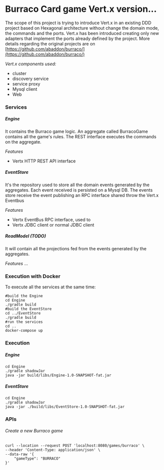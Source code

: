 # Burraco Card game Vert.x version...

The scope of this project is trying to introduce Vert.x in an existing DDD project based on Hexagonal architecture without change the domain mode, the commands and the ports.
Vert.x has been introduced creating only new adapters that implement the ports already defined by the project.
More details regarding the original projects are on [https://github.com/abaddon/burraco/](https://github.com/abaddon/burraco/)

*Vert.x components used:*
- cluster
- discovery service
- service proxy
- Mysql client
- Web
  

### Services
##### Engine
It contains the Burraco game logic. An aggregate called BurracoGame contains all the game's rules. 
The REST interface executes the commands on the aggregate.

*Features*
- Vertx HTTP REST API interface

##### EventStore
It's the repository used to store all the domain events generated by the aggregates. Each event received is persisted on a Mysql DB.
The events store receive the event publishing an RPC interface shared throw the Vert.x Eventbus 

*Features*
- Vertx EventBus RPC interface, used to 
- Vertx JDBC client or normal JDBC client

##### ReadModel (TODO)
It will contain all the projections fed from the events generated by the aggregates. 

*Features*
...

### Execution with Docker
To execute all the services at the same time:
```
#build the Engine
cd Engine
./gradle build
#build the EventStore
cd ../EventStore
./gradle build
#run the services
cd ..
docker-compose up
```

### Execution
##### Engine
```
cd Engine
./gradle shadowJar 
java -jar build/libs/Engine-1.0-SNAPSHOT-fat.jar
```
##### EventStore
```
cd Engine
./gradle shadowJar 
java -jar ./build/libs/EventStore-1.0-SNAPSHOT-fat.jar
```

### APIs
###### Create a new Burraco game
```
curl --location --request POST 'localhost:8080/games/burraco' \
--header 'Content-Type: application/json' \
--data-raw '{
    "gameType": "BURRACO"
}'
```
